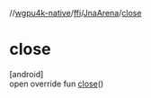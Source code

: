 //[wgpu4k-native](../../../index.md)/[ffi](../index.md)/[JnaArena](index.md)/[close](close.md)

# close

[android]\
open override fun [close](close.md)()